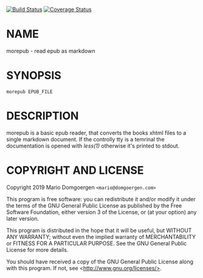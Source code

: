 [![Build Status](https://travis-ci.org/mdom/morepub.svg?branch=master)](https://travis-ci.org/mdom/morepub) [![Coverage Status](https://img.shields.io/coveralls/mdom/morepub/master.svg?style=flat)](https://coveralls.io/r/mdom/morepub?branch=master)
# NAME

morepub - read epub as markdown

# SYNOPSIS

    morepub EPUB_FILE

# DESCRIPTION

morepub is a basic epub reader, that converts the books xhtml files
to a single markdown document. If the controlly tty is a temrinal the
documentation is opened with _less(1)_ otherwise it's printed to stdout.

# COPYRIGHT AND LICENSE 

Copyright 2019 Mario Domgoergen `<mario@domgoergen.com>` 

This program is free software: you can redistribute it and/or modify 
it under the terms of the GNU General Public License as published by 
the Free Software Foundation, either version 3 of the License, or 
(at your option) any later version. 

This program is distributed in the hope that it will be useful, 
but WITHOUT ANY WARRANTY; without even the implied warranty of 
MERCHANTABILITY or FITNESS FOR A PARTICULAR PURPOSE.  See the 
GNU General Public License for more details. 

You should have received a copy of the GNU General Public License 
along with this program.  If not, see &lt;http://www.gnu.org/licenses/>. 
